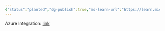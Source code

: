 ```yaml
---
{"status":"planted","dg-publish":true,"ms-learn-url":"https://learn.microsoft.com/en-us/power-apps/maker/data-platform/data-platform-intro","tags":["concept/SRE/cloud/azure"],"definition":"Dataverse lets you securely store and manage data that's used by business applications.","creation_date":"2024-05-02 18:40","permalink":"/concepts/microsoft-dataverse/","dgPassFrontmatter":true}
---
```


Azure Integration: [link](https://learn.microsoft.com/en-us/power-apps/developer/data-platform/azure-integration)
